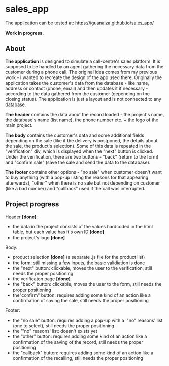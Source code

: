 # sales_app
The application can be tested at: https://iguanaiza.github.io/sales_app/

**Work in progress.**

About
---------------
 **The application** is designed to simulate a call-centre's sales platform. It is supposed to be handled by an agent gathering the necessary data from the customer during a phone call. The original idea comes from my previous work - I wanted to recreate the design of the app used there. Originally the application takes the customer's data from the database - like name, address or contact (phone, email) and then updates it if necessary - according to the data gathered from the customer (depending on the closing status). The application is just a layout and is not connected to any database.

 **The header** contains the data about the record loaded - the project's name, the database's name (list name), the phone number etc. + the logo of the main project.

 **The body** contains the customer's data and some additional fields depending on the sale (like if the delivery is postponed, the details about the sale, the product's selection). Some of this data is repeated in the "verification" div, which is displayed when the "next" button is clicked. Under the verification, there are two buttons - "back" (return to the form) and "confirm sale" (save the sale and send the data to the database).

 **The footer** contains other options - "no sale" when customer doesn't want to buy anything (with a pop-up listing the reasons for that appearing afterwards), "other" when there is no sale but not depending on customer (like a bad number) and "callback" used if the call was interrupted.

Project progress
---------------
Header **[done]**:
- the data in the project consists of the values hardcoded in the html table, but each value has it's own ID **[done]**
- the project's logo **[done]**

Body:
- product selection **[done]** (a separate .js file for the product list)
- the form: still missing a few inputs, the basic validiation is done
- the "next" button: clickable, moves the user to the verification,  still needs the proper positioning
- the verificaton page **[done]**
- the "back" button: clickable, moves the user to the form, still needs the proper positioning
- the"confirm" button: requires adding some kind of an action like a confirmation of saving the sale, still needs the proper positioning

Footer:
- the "no sale" button: requires adding a pop-up with a '"no" reasons' list (one to select), still needs the proper positioning
- the '"no" reasons' list: doesn't exists yet
- the "other" button: requires adding some kind of an action like a confirmation of the saving of the record, still needs the proper positioning
- the "callback" button: requires adding some kind of an action like a confirmation of the recalling, still needs the proper positioning
